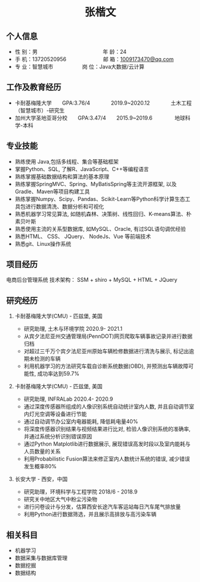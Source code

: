  <center>
     <h1>张楷文</h1>
 </center>

## 个人信息 

* 性 别：男&emsp;&emsp;&emsp;&emsp;&emsp;&emsp;&emsp;&emsp;&emsp;&emsp;&emsp;&emsp;&ensp;年 龄：24  
* 手 机：13720520956 &emsp;&emsp;&emsp;&emsp;&emsp;&emsp;&ensp;  邮 箱：1009173470@qq.com    
* 专 业：智慧城市 &emsp;&emsp;&emsp;&emsp;&emsp; 岗 位：Java大数据/云计算

## 工作及教育经历
    
* 卡耐基梅隆大学&emsp;&emsp;GPA:3.76/4&emsp;&emsp;&emsp;&emsp;2019.9~2020.12&emsp;&emsp;&emsp;&emsp;土木工程（智慧城市）-研究生         
* 加州大学圣地亚哥分校&emsp;&emsp;GPA:3.47/4&emsp;&emsp;2015.9~2019.6&emsp;&emsp;&emsp;&emsp; 地球科学-本科  

## 专业技能

* 熟练使用 Java,包括多线程、集合等基础框架
* 掌握Python、SQL, 了解R、JavaScript、C++等编程语言
* 熟练掌握基础数据结构和算法的基本原理
* 熟练掌握SpringMVC、Spring、MyBatisSpring等主流开源框架, 以及Gradle、Maven等项目构建工具
* 熟练掌握Numpy、Scipy、Pandas、Scikit-Learn等Python科学计算生态工具包进行数据清洗、数据分析和可视化
* 熟悉机器学习常见算法, 如随机森林、决策树、线性回归、K-means算法、朴素贝叶斯
* 熟悉使用主流的关系型数据库, 如MySQL、Oracle, 有过SQL语句调优经验
* 熟悉HTML、 CSS、 JQuery、 NodeJs、Vue 等前端技术
* 熟悉git、Linux操作系统

## 项目经历
电商后台管理系统
技术架构： SSM + shiro + MySQL + HTML + JQuery

## 研究经历

1. 卡耐基梅隆大学(CMU) - 匹兹堡, 美国 
    * 研究助理, 土木与环境学院 2020.9- 2021.1 
    * 从宾夕法尼亚州交通管理局(PennDOT)网页爬取车辆事故记录并进行数据归档
    * 对超过三千万个宾夕法尼亚州原始车辆检修数据进行清洗与展示, 标记出逾期未检测的车辆
    * 利用机器学习的方法研究车载自诊断系统数据(OBD), 并预测出车辆故障可能性, 成功率达到59.7%

2. 卡耐基梅隆大学(CMU) - 匹兹堡, 美国
    * 研究助理, INFRALab  2020.4- 2020.9
    * 通过深度传感器所组成的人像识别系统自动统计室内人数, 并且自动调节室内灯光空调等设备进行节能
    * 通过自动调节办公室内电器能耗, 降低耗电量40%
    * 将深度传感器识别结果与视频结果进行比对, 检验人像识别系统的准确率, 并通过系统分析识别错误原因
    * 通过Python Matplotlib进行数据展示, 展现错误高发时段以及室内能耗与人员数量的关系
    * 利用Probabilistic Fusion算法来修正室内人数统计系统的错误, 减少错误发生概率80%

3. 长安大学 - 西安，中国
    * 研究助理，环境科学与工程学院  2018/6 - 2018.9
    * 研究关中地区大气中粉尘污染物
    * 进行问卷设计与分发，估算西安长途汽车客运站每日汽车尾气排放量
    * 利用Python进行数据筛选，并且展示高排放与高污染车辆

## 相关科目
- 机器学习
- 数据采集与数据库管理
- 数据挖掘
- 数据结构



